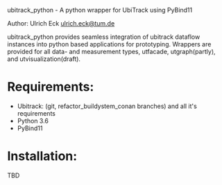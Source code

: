ubitrack_python - A python wrapper for UbiTrack using PyBind11

Author: Ulrich Eck <ulrich.eck@tum.de>

ubitrack_python provides seamless integration of ubitrack dataflow instances into python based applications for prototyping.
Wrappers are provided for all data- and measurement types, utfacade, utgraph(partly), and utvisualization(draft).

Requirements:
=============

- Ubitrack: (git, refactor_buildystem_conan branches) and all it's requirements
- Python 3.6
- PyBind11


Installation:
=============

TBD

